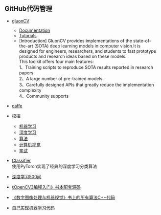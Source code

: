 ## GitHub代码管理
- [gluonCV](https://github.com/YMaoJian/gluon-cv)
  - [Documentation](https://gluon-cv.mxnet.io/)
  - [Tutorials](https://gluon-cv.mxnet.io/)
  - [Introduction]
    GluonCV provides implementations of the state-of-the-art (SOTA) deep learning models in computer vision.It is designed for  engineers, researchers, and students to fast prototype products and research ideas based on these models.                         
    This toolkit offers four main features:                               
    1、Training scripts to reproduce SOTA results reported in research papers                              
    2、A large number of pre-trained models                              
    3、Carefully designed APIs that greatly reduce the implementation complexity                              
    4、Community supports                              

- [caffe](https://github.com/YMaoJian/caffe)

- [校招](https://github.com/YMaoJian/Algorithm_Interview_Notes-Chinese)     
  - [机器学习](https://github.com/YMaoJian/Algorithm_Interview_Notes-Chinese/tree/master/A-%E6%9C%BA%E5%99%A8%E5%AD%A6%E4%B9%A0)                
  - [深度学习](https://github.com/YMaoJian/Algorithm_Interview_Notes-Chinese/tree/master/A-%E6%B7%B1%E5%BA%A6%E5%AD%A6%E4%B9%A0)                       
  - [算法](https://github.com/YMaoJian/Algorithm_Interview_Notes-Chinese/tree/master/C-%E7%AE%97%E6%B3%95)                       
  - [计算机视觉](https://github.com/YMaoJian/Algorithm_Interview_Notes-Chinese/tree/master/B-%E8%AE%A1%E7%AE%97%E6%9C%BA%E8%A7%86%E8%A7%89)                       
  - [笔试](https://github.com/YMaoJian/Algorithm_Interview_Notes-Chinese/tree/master/D-%E7%AC%94%E8%AF%95%E9%9D%A2%E7%BB%8F)                                             
  
- [Classifier](https://github.com/YMaoJian/Classifier)                                  
  使用PyTorch实现了经典的深度学习分类算法      

- [深度学习500问](https://github.com/YMaoJian/DeepLearning-500-questions)

- [《OpenCV3编程入门》书本配套源码](https://github.com/YMaoJian/OpenCV3-Intro-Book-Src)

- [《数字图像处理与机器视觉》书上的所有算法C++代码](https://github.com/YMaoJian/DIPDemo)

- [自己实现机器学习代码](https://github.com/YMaoJian/ML_code_project)
